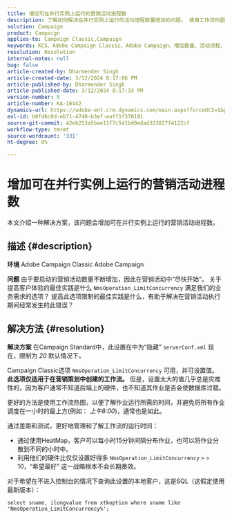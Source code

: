 ```yaml
---
title: 增加可在并行实例上运行的营销活动进程数
description: 了解如何解决在并行实例上运行的活动进程数量增加的问题。 使用工作流热图。
solution: Campaign
product: Campaign
applies-to: Campaign Classic,Campaign
keywords: KCS、Adobe Campaign Classic、Adobe Campaign、增加数量、活动流程、实例、并行、最佳实践
resolution: Resolution
internal-notes: null
bug: false
article-created-by: Dharmender Singh
article-created-date: 3/12/2024 8:17:06 PM
article-published-by: Dharmender Singh
article-published-date: 3/12/2024 8:17:33 PM
version-number: 5
article-number: KA-16442
dynamics-url: https://adobe-ent.crm.dynamics.com/main.aspx?forceUCI=1&pagetype=entityrecord&etn=knowledgearticle&id=56b42c7b-ade0-ee11-904c-6045bd045872
exl-id: b0fd6c0d-eb71-4740-b3ef-eaff1f378191
source-git-commit: 42eb253a5bae11f7c5d1bd0edad323827f4122cf
workflow-type: tm+mt
source-wordcount: '331'
ht-degree: 0%

---
```


# 增加可在并行实例上运行的营销活动进程数


本文介绍一种解决方案，该问题会增加可在并行实例上运行的营销活动进程数。

## 描述 {#description}


<b>环境</b>
Adobe Campaign Classic Adobe Campaign

<b>问题</b>
由于要启动的营销活动数量不断增加，因此在营销活动中“尽快开始”。
关于提高客户体验的最佳实践是什么 `NmsOperation_LimitConcurrency` 满足我们的业务需求的选项？
提高此选项限制的最佳实践是什么，有助于解决在营销活动执行期间经常发生的此错误？


## 解决方法 {#resolution}


<b>解决方案</b>
在Campaign Standard中，此设置在中为“隐藏” `serverConf.xml` 现在，限制为 *20* 默认情况下。  

Campaign Classic选项 `NmsOperation_LimitConcurrency` 可用，并可设置值。
<b>此选项仅适用于在营销策划中创建的工作流。</b>
但是，设置太大的值几乎总是灾难性的，因为客户通常不知道后端上的硬件，也不知道其作业是否会使数据库过载。

更好的方法是使用工作流热图，以便了解作业运行所需的时间，并避免将所有作业调度在一小时的最上方(例如： *上午8:00*)，通常也是如此。

通过差距和测试，更好地管理和了解工作流的运行时间：

- 通过使用HeatMap，客户可以每小时15分钟间隔分布作业，也可以将作业分散到不同的小时中。
- 利用他们的硬件比仅仅设置好得多 `NmsOperation_LimitConcurrency` `>` `>`  10，“希望最好” 这一战略根本不会长期奏效。


对于希望在不进入控制台的情况下查询此设置的本地客户，这是SQL（这假定使用最新版本）：


```
select sname, ilongvalue from xtkoption where sname like 'NmsOperation_LimitConcurrency%';
```
